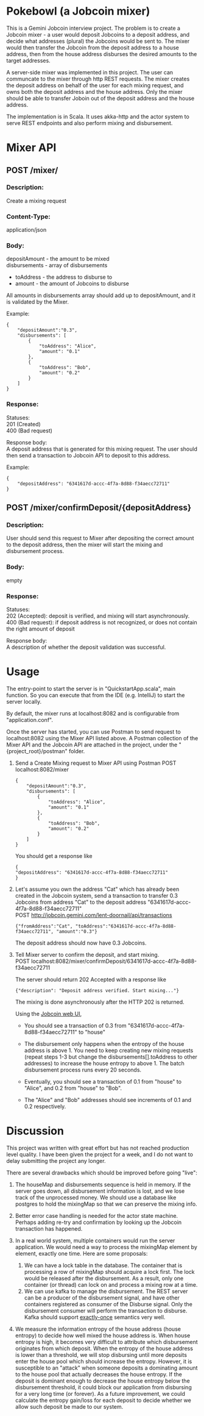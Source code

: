 # Pokebowl (a Jobcoin mixer)

This is a Gemini Jobcoin interview project. The problem is to create a Jobcoin mixer - a user would deposit Jobcoins to a deposit address, and decide what addresses (plural) the Jobcoins would be sent to. The mixer would then transfer the Jobcoin from the deposit address to a house address, then from the house address disburses the desired amounts to the target addresses.

A server-side mixer was implemented in this project. The user can communcate to the mixer through http REST requests. The mixer creates the deposit address on behalf of the user for each mixing request, and owns both the deposit address and the house address. Only the mixer should be able to transfer Joboin out of the deposit address and the house address.

The implementation is in Scala. It uses akka-http and the actor system to serve REST endpoints and also perform mixing and disbursement.

# Mixer API
## POST /mixer/
### Description:  
Create a mixing request  

### Content-Type:  
application/json  

### Body:  
depositAmount - the amount to be mixed  
disbursements - array of disbursements
  * toAddress -  the address to disburse to
  * amount - the amount of Jobcoins to disburse  

All amounts in disbursements array should add up to depositAmount, 
and it is validated by the Mixer.

Example:
```
{
    "depositAmount":"0.3", 
    "disbursements": [
        {
            "toAddress": "Alice", 
            "amount": "0.1"
        },
        {
            "toAddress": "Bob", 
            "amount": "0.2"
        }
    ]
}
```

### Response:  
Statuses:  
201 (Created)  
400 (Bad request)

Response body:  
A deposit address that is generated for this mixing request. 
The user should then send a transaction to Jobcoin API to deposit to this address.  

Example:
```
{
    "depositAddress": "6341617d-accc-4f7a-8d88-f34aecc72711"
}
```


## POST /mixer/confirmDeposit/{depositAddress}
### Description: 
User should send this request to Mixer after depositing the correct amount to the deposit address, 
then the mixer will start the mixing and disbursement process.

### Body: 
empty

### Response:
Statuses:  
202 (Accepted): deposit is verified, and mixing will start asynchronously.  
400 (Bad request): if deposit address is not recognized, or does not contain the right amount of deposit

Response body:  
A description of whether the deposit validation was successful.

# Usage
The entry-point to start the server is in "QuickstartApp.scala", main function. So you can execute that from the IDE (e.g. IntelliJ) to start the server locally.

By default, the mixer runs at localhost:8082 and is configurable from "application.conf".

Once the server has started, you can use Postman to send request to localhost:8082 using the Mixer API listed above.
A Postman collection of the Mixer API and the Jobcoin API are attached in the project, under the "{project_root}/postman" folder.

1.  Send a Create Mixing request to Mixer API using Postman
    POST localhost:8082/mixer
    ```
    {
        "depositAmount":"0.3", 
        "disbursements": [
            {
                "toAddress": "Alice", 
                "amount": "0.1"
            },
            {
                "toAddress": "Bob", 
                "amount": "0.2"
            }
        ]
    }
    ```
    
    You should get a response like
    ```
    {
    "depositAddress": "6341617d-accc-4f7a-8d88-f34aecc72711"
    }
    ```

2.  Let's assume you own the address "Cat" which has already been created in the Jobcoin system, 
    send a transaction to transfer 0.3 Jobcoins from address "Cat" to the deposit address "6341617d-accc-4f7a-8d88-f34aecc72711"  
    POST http://jobcoin.gemini.com/lent-doornail/api/transactions
    ```
    {"fromAddress":"Cat", "toAddress":"6341617d-accc-4f7a-8d88-f34aecc72711", "amount":"0.3"}
    ```
     The deposit address should now have 0.3 Jobcoins.

3.  Tell Mixer server to confirm the deposit, and start mixing.  
    POST localhost:8082/mixer/confirmDeposit/6341617d-accc-4f7a-8d88-f34aecc72711

    The server should return 202 Accepted with a response like
    ```
    {"description": "Deposit address verified. Start mixing..."}
    ```
    
    The mixing is done asynchronously after the HTTP 202 is returned.  
    
    Using the [Jobcoin web UI](https://jobcoin.gemini.com/lent-doornail),
    
    * You should see a transaction of 0.3 from "6341617d-accc-4f7a-8d88-f34aecc72711" to "house"

    * The disbursement only happens when the entropy of the house address is above 1. 
      You need to keep creating new mixing requests (repeat steps 1-3 but change the disbursements[].toAddress to other addresses)
      to increase the house entropy to above 1. The batch disbursement process runs every 20 seconds.

    * Eventually, you should see a transaction of 0.1 from "house" to "Alice", and 0.2 from "house" to "Bob".
    
    * The "Alice" and "Bob" addresses should see increments of 0.1 and 0.2 respectively.

# Discussion
This project was written with great effort but has not reached production level quality.
I have been given the project for a week, and I do not want to delay submitting the project any longer.

There are several drawbacks which should be improved before going "live":

1.  The houseMap and disbursements sequence is held in memory.
    If the server goes down, all disbursement information is lost, and we lose track of the unprocessed money.
    We should use a database like postgres to hold the mixingMap so that we can preserve the mixing info.

2.  Better error case handling is needed for the actor state machine. Perhaps adding re-try and confirmation
    by looking up the Jobcoin transaction has happened.

3.  In a real world system, multiple containers would run the server application. We would need a way to 
    process the mixingMap element by element, exactly one time. Here are some proposals: 
    1.  We can have a lock table in the database. The container that is processing a row of mixingMap should acquire a lock first. 
        The lock would be released after the disbursement. As a result, only one container (or thread) can lock on and process a mixing row at a time.
    2.  We can use kafka to manage the disbursement. The REST server can be a producer of the disbursement signal, and have other containers 
        registered as consumer of the Disburse signal. Only the disbursement consumer will perform the transaction to disburse.
        Kafka should support [exactly-once](https://www.baeldung.com/kafka-exactly-once) semantics very well.

4.  We measure the information entropy of the house address (house entropy) to decide how well mixed the house address is. 
    When house entropy is high, it becomes very difficult to attribute which disbursement originates from which deposit.
    When the entropy of the house address is lower than a threshold, we will stop disbursing until more deposits enter the house pool which should increase the entropy. 
    However, it is susceptible to an "attack" when someone deposits a dominating amount to the house pool that actually decreases the house entropy.
    If the deposit is dominant enough to decrease the house entropy below the disbursement threshold, it could block our application from disbursing for a very long time (or forever).
    As a future improvement, we could calculate the entropy gain/loss for each deposit to decide whether we allow such deposit be made to our system.